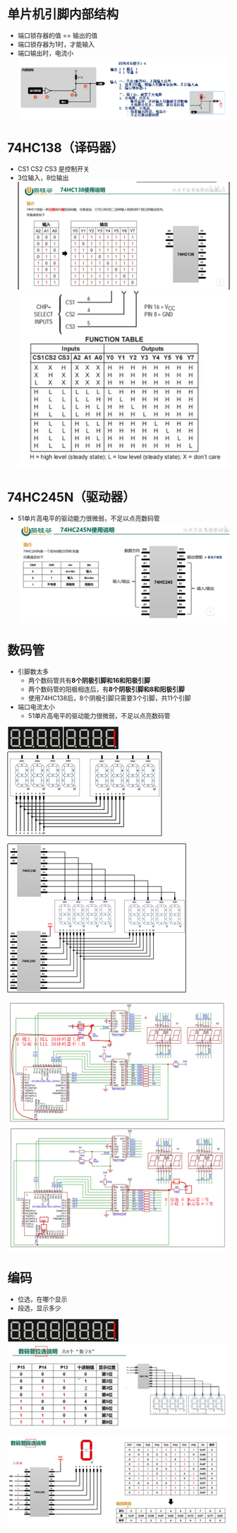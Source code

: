 # 单片机引脚内部结构
- 端口锁存器的值 == 输出的值
- 端口锁存器为1时，才能输入
- 端口输出时，电流小
![](../photo/Pasted%20image%2020250811155722.png)
# 74HC138（译码器）
- CS1 CS2 CS3 是控制开关
- 3位输入，8位输出
![](../photo/Pasted%20image%2020250811160037.png)
![](../photo/Pasted%20image%2020250811160122.png)
# 74HC245N（驱动器）
- 51单片高电平的驱动能力很微弱，不足以点亮数码管
![](../photo/Pasted%20image%2020250811161656.png)
# 数码管
- 引脚数太多
	- 两个数码管共有**8个阴极引脚和16和阳极引脚**
	- 两个数码管的阳极相连后，有**8个阴极引脚和8和阳极引脚**
	- 使用74HC138后，8个阴极引脚只需要3个引脚，共11个引脚
- 端口电流太小
	- 51单片高电平的驱动能力很微弱，不足以点亮数码管

![](../photo/Pasted%20image%2020250811160711.png)
![](../photo/Pasted%20image%2020250811160733.png)

![](../photo/Pasted%20image%2020250811161843.png)

![](../photo/Pasted%20image%2020250811162739.png)
![](../photo/Pasted%20image%2020250811162750.png)

# 编码
- 位选，在哪个显示
- 段选，显示多少

![](../photo/Pasted%20image%2020250811160711.png)
![](../photo/Pasted%20image%2020250811181102.png)

![](../photo/Pasted%20image%2020250811172552.png)
